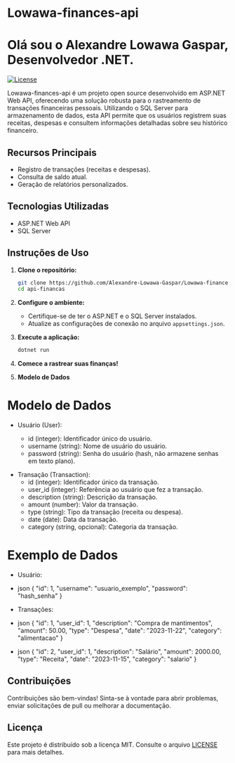 # Lowawa-finances-api
# Olá sou o Alexandre Lowawa Gaspar, Desenvolvedor .NET.

[![License](https://img.shields.io/badge/license-MIT-blue.svg)](LICENSE)

Lowawa-finances-api é um projeto open source desenvolvido em ASP.NET Web API, oferecendo uma solução robusta para o rastreamento de transações financeiras pessoais. Utilizando o SQL Server para armazenamento de dados, esta API permite que os usuários registrem suas receitas, despesas e consultem informações detalhadas sobre seu histórico financeiro.

## Recursos Principais

- Registro de transações (receitas e despesas).
- Consulta de saldo atual.
- Geração de relatórios personalizados.

## Tecnologias Utilizadas

- ASP.NET Web API
- SQL Server

## Instruções de Uso

1. **Clone o repositório:**
    ```bash
    git clone https://github.com/Alexandre-Lowawa-Gaspar/Lowawa-finances-api.git
    cd api-financas
    ```

2. **Configure o ambiente:**
    - Certifique-se de ter o ASP.NET e o SQL Server instalados.
    - Atualize as configurações de conexão no arquivo `appsettings.json`.

3. **Execute a aplicação:**
    ```bash
    dotnet run
    ```

4. **Comece a rastrear suas finanças!**
5. **Modelo de Dados**
# Modelo de Dados
- Usuário (User):

  - id (integer): Identificador único do usuário.
  - username (string): Nome de usuário do usuário.
  - password (string): Senha do usuário (hash, não armazene senhas em texto plano).
* Transação (Transaction):
  * id (integer): Identificador único da transação.
  * user_id (integer): Referência ao usuário que fez a transação.
  * description (string): Descrição da transação.
  * amount (number): Valor da transação.
  * type (string): Tipo da transação (receita ou despesa).
  * date (date): Data da transação.
  * category (string, opcional): Categoria da transação.

# Exemplo de Dados
* Usuário:

 * json
 {
  "id": 1,
  "username": "usuario_exemplo",
  "password": "hash_senha"
   }


 * Transações:

  * json
{
  "id": 1,
  "user_id": 1,
  "description": "Compra de mantimentos",
  "amount": 50.00,
  "type": "Despesa",
  "date": "2023-11-22",
  "category": "alimentacao"
}
  * json
{
  "id": 2,
  "user_id": 1,
  "description": "Salário",
  "amount": 2000.00,
  "type": "Receita",
  "date": "2023-11-15",
  "category": "salario"
}


## Contribuições

Contribuições são bem-vindas! Sinta-se à vontade para abrir problemas, enviar solicitações de pull ou melhorar a documentação.

## Licença

Este projeto é distribuído sob a licença MIT. Consulte o arquivo [LICENSE](LICENSE) para mais detalhes.
